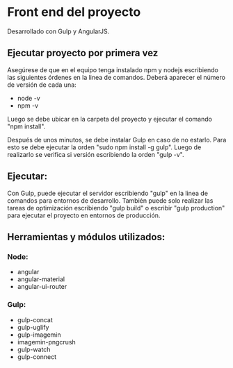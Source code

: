 # Front end del proyecto #

Desarrollado con Gulp y AngularJS.

## Ejecutar proyecto por primera vez ##
Asegúrese de que en el equipo tenga instalado npm y nodejs escribiendo las siguientes órdenes en la linea de comandos. Deberá aparecer el número de versión de cada una:

* node -v
* npm -v

Luego se debe ubicar en la carpeta del proyecto y ejecutar el comando "npm install".

Después de unos minutos, se debe instalar Gulp en caso de no estarlo. Para esto se debe ejecutar la orden "sudo npm install -g gulp". Luego de realizarlo se verifica si versión escribiendo la orden "gulp -v".

## Ejecutar: ##
Con Gulp, puede ejecutar el servidor escribiendo "gulp" en la linea de comandos para entornos de desarrollo. También puede solo realizar las tareas de optimización escribiendo "gulp build" o escribir "gulp production" para ejecutar el proyecto en entornos de producción.

## Herramientas y módulos utilizados: ##

### Node: ###
* angular
* angular-material
* angular-ui-router

### Gulp: ###
* gulp-concat
* gulp-uglify
* gulp-imagemin
* imagemin-pngcrush
* gulp-watch
* gulp-connect
